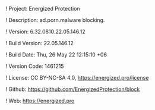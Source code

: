 ! Project: Energized Protection

! Description: ad.porn.malware blocking.

! Version: 6.32.0810.22.05.146.12

! Build Version: 22.05.146.12

! Build Date: Thu, 26 May 22 12:15:10 +06

! Version Code: 1461215

! License: CC BY-NC-SA 4.0, https://energized.pro/license

! Github: https://github.com/EnergizedProtection/block

! Web: https://energized.pro
